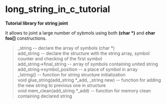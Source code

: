 # long_string_in_c_tutorial
<b>Tutorial library for string joint</b>
<p>It allows to joint a large number of sybmols using both <b>(char *)</b> and <b>char foo[]</b> constructions.</p>

  ><p>_string -- declare the array of symbols (char *)<br/>
  >add_string -- declare the structure with the string array, symbol counter and checking of the first symbol<br/>
  >add_string->final_string -- array of symbols containing united string<br/>
  >add_string->symbol_position -- a place of symbol in array<br/>
  >_lstring() -- function for string structure initialization<br/>
  >void glue_string(add_string *_add, _string new) -- function for adding the new string to previous one in structure<br/>
  >void mem_clean(add_string *_add) -- function for memory clean containing declared string<br/>
  ></p>
  >
